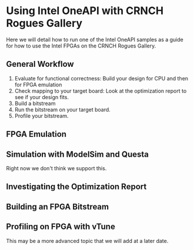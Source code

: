 # Using Intel OneAPI with CRNCH Rogues Gallery

Here we will detail how to run one of the Intel OneAPI samples as a guide for how to use the Intel FPGAs on the CRNCH Rogues Gallery.

## General Workflow

1) Evaluate for functional correctness: Build your design for CPU and then for FPGA emulation
2) Check mapping to your target board: Look at the optimization report to see if your design fits.
3) Build a bitstream
4) Run the bitstream on your target board.
5) Profile your bitstream. 

## FPGA Emulation

## Simulation with ModelSim and Questa
Right now we don't think we support this.

## Investigating the Optimization Report

## Building an FPGA Bitstream

## Profiling on FPGA with vTune 
This may be a more advanced topic that we will add at a later date.
